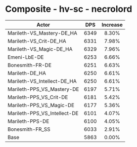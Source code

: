# Composite - hv-sc - necrolord
| Actor | DPS | Increase |
|---|:---:|:---:|
|Marileth-VS_Mastery-DE_HA|6349|8.30%|
|Marileth-VS_Crit-DE_HA|6331|7.98%|
|Marileth-VS_Magic-DE_HA|6329|7.96%|
|Emeni-LbE-DE|6253|6.66%|
|Bonesmith-FR-DE|6251|6.63%|
|Marileth-DE_HA|6250|6.61%|
|Marileth-VS_Intellect-DE_HA|6250|6.61%|
|Marileth-PPS_VS_Mastery-DE|6197|5.71%|
|Marileth-PPS_VS_Crit-DE|6181|5.42%|
|Marileth-PPS_VS_Magic-DE|6177|5.36%|
|Marileth-PPS_VS_Intellect-DE|6101|4.07%|
|Marileth-PPS-DE|6100|4.05%|
|Bonesmith-FR_SS|6033|2.91%|
|Base|5863|0.00%|
